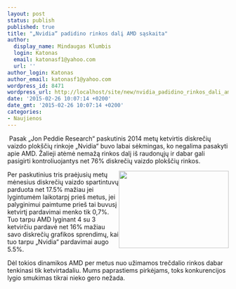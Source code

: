 ```yaml
---
layout: post
status: publish
published: true
title: "„Nvidia“ padidino rinkos dalį AMD sąskaita"
author:
  display_name: Mindaugas Klumbis
  login: Katonas
  email: katonasf1@yahoo.com
  url: ''
author_login: Katonas
author_email: katonasf1@yahoo.com
wordpress_id: 8471
wordpress_url: http://localhost/site/new/nvidia_padidino_rinkos_dali_amd_saskaita/
date: '2015-02-26 10:07:14 +0200'
date_gmt: '2015-02-26 10:07:14 +0200'
categories:
- Naujienos
---
```

<p>
	&nbsp;Pasak &bdquo;Jon Peddie Research&ldquo; paskutinis 2014 metų ketvirtis diskrečių vaizdo plok&scaron;čių rinkoje &bdquo;Nvidia&ldquo; buvo labai sėkmingas, ko negalima pasakyti apie AMD. Žalieji atėmė nemažą rinkos dalį i&scaron; raudonųjų ir dabar gali pasigirti kontroliuojantys net 76% diskrečių vaizdo plok&scaron;čių rinkos.</p>
<p>
	<a href="http://technews.lt/userfiles/aibchart 2014q4.JPG"><img alt="" src="http://technews.lt/userfiles/aibchart 2014q4.JPG" style="width: 250px; height: 176px; float: right;" /></a>Per paskutinius tris praėjusių metų mėnesius diskrečių vaizdo spartintuvų parduota net 17.5% mažiau jei lygintumėm laikotarpį prie&scaron; metus, jei palyginimui paimtume prie&scaron; tai buvusį ketvirtį pardavimai menko tik 0,7%. Tuo tarpu AMD lyginant 4 su 3 ketvirčiu pardavė net 16% mažiau savo diskrečių grafikos sprendimų, kai tuo tarpu &bdquo;Nvidia&ldquo; pardavimai augo 5.5%.</p>
<p>
	Dėl tokios dinamikos AMD per metus nuo užimamos trečdalio rinkos dabar tenkinasi tik ketvirtadaliu. Mums paprastiems pirkėjams, toks konkurencijos lygio smukimas tikrai nieko gero nežada.&nbsp;</p>

